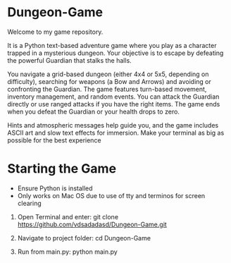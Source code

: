 
# Dungeon-Game

Welcome to my game repository.

It is a Python text-based adventure game where you play as a character trapped in a mysterious dungeon. Your objective is to escape by defeating the powerful Guardian that stalks the halls.

You navigate a grid-based dungeon (either 4x4 or 5x5, depending on difficulty), searching for weapons (a Bow and Arrows) and avoiding or confronting the Guardian. The game features turn-based movement, inventory management, and random events. You can attack the Guardian directly or use ranged attacks if you have the right items. The game ends when you defeat the Guardian or your health drops to zero.

Hints and atmospheric messages help guide you, and the game includes ASCII art and slow text effects for immersion.
Make your terminal as big as possible for the best experience


# Starting the Game 
- Ensure Python is installed
- Only works on Mac OS due to use of tty and terminos for screen clearing

1. Open Terminal and enter: git clone https://github.com/vdsadadasd/Dungeon-Game.git

2. Navigate to project folder: cd Dungeon-Game

3. Run from main.py: python main.py
   


